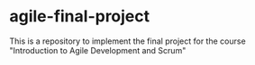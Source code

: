 # agile-final-project
This is a repository to implement the final project for the course "Introduction to Agile Development and Scrum"
